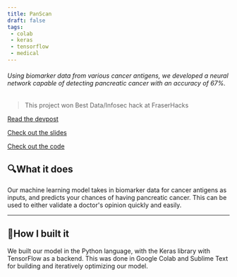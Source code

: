 ```yaml
---
title: PanScan
draft: false
tags:
 - colab
 - keras
 - tensorflow
 - medical
---
```


###### Using biomarker data from various cancer antigens, we developed a neural network capable of detecting pancreatic cancer with an accuracy of 67%.

>This project won Best Data/Infosec hack at FraserHacks

[Read the devpost](https://devpost.com/software/machine-learning-to-detect-pancreatic-cancer-with-biomarkers)

[Check out the slides](https://docs.google.com/presentation/d/1i1r5nsW92kSE8QWyye7PYGn-tQzjyfK1SZgLT2n6FwY/edit?usp=sharing)

[Check out the code](https://colab.research.google.com/drive/1Cy-yt3rZRd_9cu4y_TMZkdA3h9FWTWAi)


## 🔍What it does
Our machine learning model takes in biomarker data for cancer antigens as inputs, and predicts your chances of having pancreatic cancer. This can be used to either validate a doctor's opinion quickly and easily.

---

## 🔨How I built it
We built our model in the Python language, with the Keras library with TensorFlow as a backend. This was done in Google Colab and Sublime Text for building and iteratively optimizing our model. 
